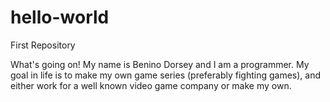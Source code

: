 # hello-world
First Repository

What's going on! My name is Benino Dorsey and I am a programmer. My goal in life is to make my own game series (preferably fighting games), and either work for a well known video game company or make my own.
